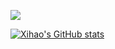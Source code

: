 <!--
### Hi there 👋
-->

![](https://komarev.com/ghpvc/?username=xihaoli)

[![Xihao's GitHub stats](https://github-readme-stats.vercel.app/api?username=xihaoli)](https://github.com/anuraghazra/github-readme-stats)


<!--
**xihaoli/xihaoli** is a ✨ _special_ ✨ repository because its `README.md` (this file) appears on your GitHub profile.

Here are some ideas to get you started:

- 🔭 I’m currently working on ...
- 🌱 I’m currently learning ...
- 👯 I’m looking to collaborate on ...
- 🤔 I’m looking for help with ...
- 💬 Ask me about ...
- 📫 How to reach me: ...
- 😄 Pronouns: ...
- ⚡ Fun fact: ...
-->
